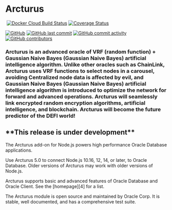 
# Arcturus

<p align="center">
</p>

[![<UMAprotocol>](https://circleci.com/gh/UMAprotocol/protocol.svg?style=shield)](https://app.circleci.com/pipelines/github/UMAprotocol/protocol)
[![Docker Cloud Build Status](https://img.shields.io/docker/cloud/build/umaprotocol/protocol)](https://hub.docker.com/r/umaprotocol/protocol)
[![Coverage Status](https://coveralls.io/repos/github/UMAprotocol/protocol/badge.svg?branch=master)](https://coveralls.io/github/UMAprotocol/protocol?branch=master)

[![GitHub](https://img.shields.io/github/license/UMAprotocol/protocol)](https://github.com/UMAprotocol/protocol/blob/master/LICENSE)
[![GitHub last commit](https://img.shields.io/github/last-commit/UMAprotocol/protocol)](https://github.com/UMAprotocol/protocol/commits/master)
[![GitHub commit activity](https://img.shields.io/github/commit-activity/m/UMAprotocol/protocol)](https://github.com/UMAprotocol/protocol/commits/master)
[![GitHub contributors](https://img.shields.io/github/contributors-anon/UMAprotocol/protocol)](https://github.com/UMAprotocol/protocol/graphs/contributors)
<h3 color = "yellow">Arcturus is an advanced oracle of VRF (random function) + Gaussian Naive Bayes (Gaussian Naive Bayes) artificial intelligence algorithm. Unlike other oracles such as ChainLink, Arcturus uses VRF functions to select nodes in a carousel, avoiding Centralized node data is affected by evil, and Gaussian Naive Bayes (Gaussian Naive Bayes) artificial intelligence algorithm is introduced to optimize the network for forward and advanced operations. Arcturus will seamlessly link encrypted random encryption algorithms, artificial intelligence, and blockchain. Arcturus will become the future predictor of the DEFI world!</h3>
</hr>
<h2>**This release is under development**</h2>

The Arcturus add-on for Node.js powers high performance Oracle
Database applications.

Use Arcturus 5.0 to connect Node.js 10.16, 12, 14, or later, to Oracle Database.
Older versions of Arcturus may work with older versions of Node.js.

Arcturus supports basic and advanced features of Oracle Database
and Oracle Client.  See the [homepage][4] for a list.

The Arcturus module is open source and maintained by Oracle Corp.
It is stable, well documented, and has a comprehensive test suite.
